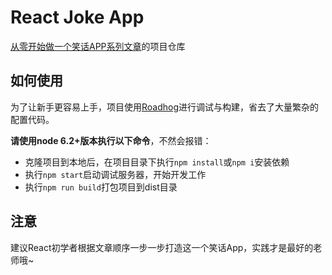 # React Joke App
[从零开始做一个笑话APP系列文章](http://blog.csdn.net/awaw00/article/category/6642916)的项目仓库

## 如何使用

为了让新手更容易上手，项目使用[Roadhog](https://github.com/sorrycc/roadhog)进行调试与构建，省去了大量繁杂的配置代码。

**请使用node 6.2+版本执行以下命令**，不然会报错：

- 克隆项目到本地后，在项目目录下执行`npm install`或`npm i`安装依赖
- 执行`npm start`启动调试服务器，开始开发工作
- 执行`npm run build`打包项目到dist目录

## 注意

建议React初学者根据文章顺序一步一步打造这一个笑话App，实践才是最好的老师哦~
